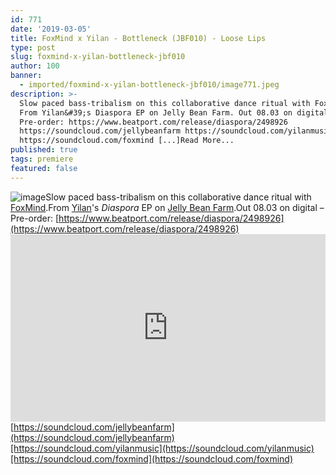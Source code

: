 ```yaml
---
id: 771
date: '2019-03-05'
title: FoxMind x Yilan - Bottleneck (JBF010) - Loose Lips
type: post
slug: foxmind-x-yilan-bottleneck-jbf010
author: 100
banner:
  - imported/foxmind-x-yilan-bottleneck-jbf010/image771.jpeg
description: >-
  Slow paced bass-tribalism on this collaborative dance ritual with FoxMind.
  From Yilan&#39;s Diaspora EP on Jelly Bean Farm. Out 08.03 on digital &#8211;
  Pre-order: https://www.beatport.com/release/diaspora/2498926
  https://soundcloud.com/jellybeanfarm https://soundcloud.com/yilanmusic
  https://soundcloud.com/foxmind [...]Read More...
published: true
tags: premiere
featured: false
---
```

![image](../imported/foxmind-x-yilan-bottleneck-jbf010/image771.jpeg)Slow paced bass-tribalism on this collaborative dance ritual with [FoxMind](https://soundcloud.com/foxmind).From [Yilan](https://soundcloud.com/yilanmusic)'s _Diaspora_ EP on [Jelly Bean Farm](https://www.residentadvisor.net/record-label.aspx?id=14677).Out 08.03 on digital – Pre-order: [https://www.beatport.com/release/diaspora/2498926](https://www.beatport.com/release/diaspora/2498926)<iframe width='100%' height='300' scrolling='no' frameborder='no' allow='autoplay' src='https://w.soundcloud.com/player/?url=https%3A//api.soundcloud.com/tracks/585231603&color=%23ff5500&auto_play=false&hide_related=false&show_comments=true&show_user=true&show_reposts=false&show_teaser=true'></iframe>[https://soundcloud.com/jellybeanfarm](https://soundcloud.com/jellybeanfarm)[https://soundcloud.com/yilanmusic](https://soundcloud.com/yilanmusic)[https://soundcloud.com/foxmind](https://soundcloud.com/foxmind)